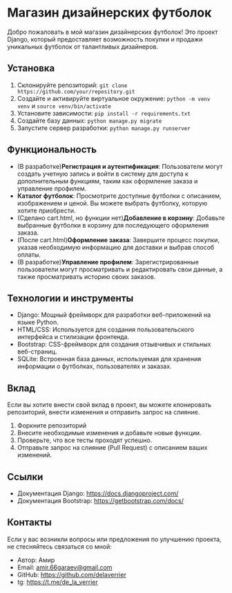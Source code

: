 # Магазин дизайнерских футболок

Добро пожаловать в мой магазин дизайнерских футболок! Это проект Django, который предоставляет возможность покупки и продажи уникальных футболок от талантливых дизайнеров.

## Установка

1. Склонируйте репозиторий: `git clone https://github.com/your/repository.git`
2. Создайте и активируйте виртуальное окружение: `python -m venv venv` и `source venv/bin/activate`
3. Установите зависимости: `pip install -r requirements.txt`
4. Создайте базу данных: `python manage.py migrate`
5. Запустите сервер разработки: `python manage.py runserver`

## Функциональность

- (В разработке)**Регистрация и аутентификация**: Пользователи могут создать учетную запись и войти в систему для доступа к дополнительным функциям, таким как оформление заказа и управление профилем.
- **Каталог футболок**: Просмотрите доступные футболки с описанием, изображением и ценой. Вы можете выбрать футболку, которую хотите приобрести.
- (Сделано cart.html, но функции нет)**Добавление в корзину**: Добавьте выбранные футболки в корзину для последующего оформления заказа.
- (После cart.html)**Оформление заказа**: Завершите процесс покупки, указав необходимую информацию для доставки и выбрав способ оплаты.
- (В разработке)**Управление профилем**: Зарегистрированные пользователи могут просматривать и редактировать свои данные, а также просматривать историю своих заказов.

## Технологии и инструменты

- Django: Мощный фреймворк для разработки веб-приложений на языке Python.
- HTML/CSS: Используется для создания пользовательского интерфейса и стилизации фронтенда.
- Bootstrap: CSS-фреймворк для создания отзывчивых и стильных веб-страниц.
- SQLite: Встроенная база данных, используемая для хранения информации о футболках, пользователях и заказах.

## Вклад

Если вы хотите внести свой вклад в проект, вы можете клонировать репозиторий, внести изменения и отправить запрос на слияние.

1. Форкните репозиторий
2. Внесите необходимые изменения и добавьте новые функции.
3. Проверьте, что все тесты проходят успешно.
4. Отправьте запрос на слияние (Pull Request) с описанием ваших изменений.

## Ссылки

- Документация Django: https://docs.djangoproject.com/
- Документация Bootstrap: https://getbootstrap.com/docs/

## Контакты

Если у вас возникли вопросы или предложения по улучшению проекта, не стесняйтесь связаться со мной:

- Автор: Амир
- Email: amir.66garaev@gmail.com
- GitHub: https://github.com/delaverrier
- tg: https://t.me/de_la_verrier
